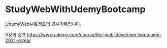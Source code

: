 # StudyWebWithUdemyBootcamp
UdemyWeb부트캠프의 공부기록입니다.


#강의 링크
https://www.udemy.com/course/the-web-developer-bootcamp-2021-korea/
